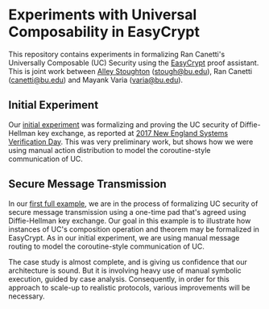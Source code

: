 Experiments with Universal Composability in EasyCrypt
====================================================================

This repository contains experiments in formalizing Ran Canetti's
Universally Composable (UC) Security using the
[EasyCrypt](https://www.easycrypt.info/trac/) proof assistant. This is
joint work between [Alley Stoughton](http://alleystoughton.us)
(stough@bu.edu), Ran Canetti (canetti@bu.edu) and Mayank
Varia (varia@bu.edu).

Initial Experiment
--------------------------------------------------------------------

Our [initial experiment](../master/nesvd-2017) was formalizing and
proving the UC security of Diffie-Hellman key exchange, as reported at
[2017 New England Systems Verification
Day](http://svd.csail.mit.edu/2017/). This was very preliminary work,
but shows how we were using manual action distribution to model the
coroutine-style communication of UC.

Secure Message Transmission
--------------------------------------------------------------------

In our [first full example](../master/smc), we are in the process of
formalizing UC security of secure message transmission using a
one-time pad that's agreed using Diffie-Hellman key exchange. Our goal
in this example is to illustrate how instances of UC's composition
operation and theorem may be formalized in EasyCrypt. As in our
initial experiment, we are using manual message routing to model the
coroutine-style communication of UC.

The case study is almost complete, and is giving us confidence that
our architecture is sound. But it is involving heavy use of manual
symbolic execution, guided by case analysis. Consequently, in order
for this approach to scale-up to realistic protocols, various
improvements will be necessary.

